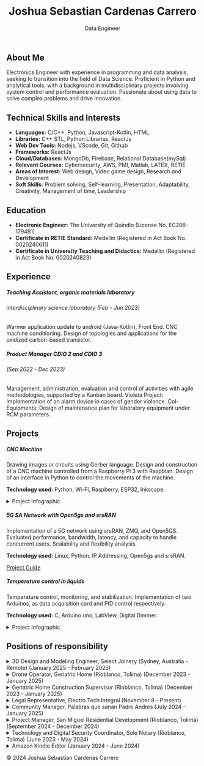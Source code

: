 
<html lang="en">
<head>
  <meta charset="UTF-8">
  <meta name="viewport" content="width=device-width, initial-scale=1.0">
 

  <!-- Bootstrap CSS -->
  <link href="https://cdn.jsdelivr.net/npm/bootstrap@5.3.0/dist/css/bootstrap.min.css" rel="stylesheet">

  <!-- Custom CSS (must be AFTER Bootstrap) -->
  <link rel="stylesheet" href="css/style.css">
</head>
<body>

 <header class="bg-light py-3">
  <div class="container">
    <div class="row">
      <div class="col-12 col-md-6">
        <h1>Joshua Sebastian Cardenas Carrero</h1>
      </div>
      <div class="col-12 col-md-6 text-md-end">
        <p>Data Engineer</p>
      </div>
    </div>
  </div>
</header>

  <main class="container py-3 py-md-5">
    <section id="AboutMe" class="mb-5">
      <h2>About Me</h2>
      <p>
        Electronics Engineer with experience in programming and data analysis, seeking to transition into the field of Data Science. Proficient in Python and analytical tools, with a background in multidisciplinary projects involving system control and performance evaluation. Passionate about using data to solve complex problems and drive innovation.
      </p>
      <!-- Add more information about yourself here -->
    </section>

  <section id="Skills" class="mb-5">
      <h2>Technical Skills and Interests</h2>
      <ul>
        <li><strong>Languages:</strong> C/C++, Python, Javascript-Kotlin, HTML</li>
        <li><strong>Libraries:</strong> C++ STL, Python Libraries, ReactJs</li>
        <li><strong>Web Dev Tools:</strong> Nodejs, VScode, Git, Github</li>
        <li><strong>Frameworks:</strong> ReactJs</li>
        <li><strong>Cloud/Databases:</strong> MongoDb, Firebase, Relational Database(mySql)</li>
        <li><strong>Relevant Courses:</strong> Cybersecurity, AWS, PMI, Matlab, LATEX, RETIE</li>
        <li><strong>Areas of Interest:</strong> Web design, Video game design, Research and Development</li>
        <li><strong>Soft Skills:</strong> Problem solving, Self-learning, Presentation, Adaptability, Creativity, Management of time, Leadership</li>
      </ul>
    </section>

  <section id="Education" class="mb-5">
      <h2>Education</h2>
      <ul>
        <li><strong>Electronic Engineer:</strong> The University of Quindío (License No. EC206-179481)</li>
        <li><strong>Certificate in RETIE Standard:</strong> Medellín (Registered in Act Book No. 0020240611)</li>
        <li><strong>Certificate in University Teaching and Didactics:</strong> Medellín (Registered in Act Book No. 0020240823)</li>
      </ul>
    </section>

  <section id="Experience" class="mb-5">
      <h2>Experience</h2>
      <div class="card mb-3">
        <div class="card-body">
          <h5 class="card-title">Teaching Assistant, organic materials laboratory</h5>
          <h6 class="card-subtitle mb-2 text-muted">interdisciplinary science laboratory (Feb - Jun 2023)</h6>
          <p class="card-text">
            Warmer application update to android (Java-Kotlin), Front End. CNC machine conditioning. Design of topologies and applications for the oxidized carbon-based transistor.
          </p>
        </div>
      </div>

  <div class="card mb-3">
        <div class="card-body">
          <h5 class="card-title">Product Manager CDIO 2 and CDIO 3</h5>
          <h6 class="card-subtitle mb-2 text-muted">(Sep 2022 - Dec 2023)</h6>
          <p class="card-text">
            Management, administration, evaluation and control of activities with agile methodologies, supported by a Kanban board. Violeta Project: Implementation of an alarm device in cases of gender violence. Col-Equipments: Design of maintenance plan for laboratory equipment under RCM parameters.
          </p>
        </div>
      </div>
    </section>

  <section id="Projects" class="mb-5">
      <h2>Projects</h2>

  <div class="card mb-3">
        <div class="card-body">
          <h5 class="card-title">CNC Machine</h5>
          <p class="card-text">
            Drawing images or circuits using Gerber language. Design and construction of a CNC machine controlled from a Raspberry Pi 3 with Raspbian. Design of an interface in Python to control the movements of the machine.
          </p>
          <p class="card-text">
            <strong>Technology used:</strong> Python, Wi-Fi, Raspberry, ESP32, Inkscape.
          </p>
  <details>
            <summary>Project Infographic</summary>
            <img src="assets/img/info.jpg" alt="Project Infographic" class="img-fluid">
            <br><br>
          </details>
        </div>
      </div>

  <div class="card mb-3">
        <div class="card-body">
          <h5 class="card-title">5G SA Network with Open5gs and srsRAN</h5>
          <p class="card-text">
            Implementation of a 5G network using srsRAN, ZMQ, and Open5GS. Evaluated performance, bandwidth, latency, and capacity to handle concurrent users. Scalability and flexibility analysis.
          </p>
          <p class="card-text">
            <strong>Technology used:</strong> Linux, Python, IP Addressing, Open5gs and srsRAN.
          </p>
          <a href="https://github.com/JsCc-Electro/5G-SA-Network-Open5gs-srsRAN" class="btn btn-primary" target="_blank">Project Guide</a>
        </div>
      </div>

  <div class="card mb-3">
        <div class="card-body">
          <h5 class="card-title">Temperature control in liquids</h5>
          <p class="card-text">
            Temperature control, monitoring, and stabilization. Implementation of two Arduinos, as data acquisition card and PID control respectively.
          </p>
          <p class="card-text">
            <strong>Technology used:</strong> C, Arduino uno, LabView, Digital Dimmer.
          </p>
  <details>
            <summary>Project Infographic</summary>
            <img src="assets/img/Calentador_Info.jpg" alt="Project Infographic" class="img-fluid">
            <br><br>
          </details>
        </div>
      </div>
    </section>

  <section id="Responsibilities" class="mb-5">
      <h2>Positions of responsibility</h2>

  <details>
        <summary class="h6">3D Design and Modeling Engineer, Select Joinery (Sydney, Australia - Remote) (January 2025 - February 2025)</summary>
        <ul>
          <li>Responsible for the 3D design and modeling of residential remodeling projects.</li>
          <li>Utilized SketchUp to create 3D models and photorealistic renders.</li>
          <li>Developed technical drawings with human-scale measurements.</li>
          <li>Applied engineering principles to ensure accuracy and efficiency in design.</li>
        </ul>
      </details>

  <details>
        <summary class="h6">Drone Operator, Geriatric Home (Rioblanco, Tolima) (December 2023 - January 2025)</summary>
        <ul>
          <li>Conducted construction inspection, land mapping, event recording, and project monitoring.</li>
          <li>Processed images to obtain area measurements and detect possible anomalies.</li>
        </ul>
        <!-- Container for the images -->
        <!-- Contenedor para las imágenes -->
<div class="drone-images-container">
  <div class="drone-image-column">
    <img src="assets/img/DJI_0434.JPG" alt="Imagen de drone 1" class="img-fluid">
  </div>
  <div class="drone-image-column">
    <img src="assets/img/DJI_0495.JPG" alt="Imagen de drone 2" class="img-fluid">
  </div>
  <div class="drone-image-column">
    <img src="assets/img/DJI_0597.JPG" alt="Imagen de drone 3">
  </div>
</div>
      </details>

  <details>
        <summary class="h6">Geriatric Home Construction Supervisor (Rioblanco, Tolima) (December 2023 - January 2025)</summary>
        <ul>
          <li>Coordinated the activities of workers, subcontractors, and suppliers.</li>
          <li>Kept detailed records of activities, progress reports, and design changes.</li>
        </ul>
      </details>

  <details>
        <summary class="h6">Legal Representative, Electro Tech Integral (November 8 - Present)</summary>
        <ul>
          <li>Responsible for the legal representation of the company, managing contract execution, strategic decision-making, and ensuring regulatory compliance to support company growth and operations.</li>
        </ul>
      </details>

  <details>
        <summary class="h6">Community Manager, Palabras que sanan Padre Andres (July 2024 - January 2025)</summary>
        <ul>
          <li>Responsible for the comprehensive management of social networks, including content creation, event planning and execution, coordination of financial flows from social platforms to corporate accounts, and administration of advertising campaigns.</li>
        </ul>
      </details>

  <details>
        <summary class="h6">Project Manager, San Miguel Residential Development (Rioblanco, Tolima) (September 2024 - December 2024)</summary>
        <ul>
          <li>Led comprehensive project planning and resource management to ensure efficient, on-schedule development, overseeing contracts, budgets, and administrative decisions essential for successful lot sales and community establishment.</li>
          <li>Developed and implemented targeted marketing campaigns to promote the development, coordinating with stakeholders to drive visibility and engagement among potential buyers.</li>
        </ul>
      </details>

  <details>
        <summary class="h6">Technology and Digital Security Coordinator, Sole Notary (Rioblanco, Tolima) (June 2023 - May 2024)</summary>
        <ul>
          <li>Comprehensive management of technological systems, including installation and maintenance of equipment (printers, cameras, software), and consulting on strategic decisions.</li>
        </ul>
      </details>

  <details>
        <summary class="h6">Amazon Kindle Editor (January 2024 - June 2024)</summary>
        <ul>
          <li>Designed and created attractive, professional book covers, enhancing the visibility and appeal of the final product.</li>
          <li>Added essential missing content, ensuring the published material is complete and coherent.</li>
          <li>Reorganized books by chapters and sections, optimizing the structure for a better reading experience.</li>
        </ul>
      </details>
    </section>
  </main>

  <footer class="bg-dark text-white py-4">
    <div class="container text-center">
      <p>© 2024 Joshua Sebastian Cardenas Carrero</p>
    </div>
  </footer>

  <!-- Bootstrap JavaScript (optional, if you need JS components) -->
  <script src="https://cdn.jsdelivr.net/npm/bootstrap@5.3.0/dist/js/bootstrap.bundle.min.js"></script>
  <script src="js/script.js"></script> <!-- Link to the JavaScript file -->
</body>
</html>
